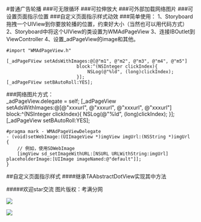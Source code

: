 #普通广告轮播
###可无限循环
###可拉伸放大
###可外部加载网络图片
###可设置页面指示位置
###自定义页面指示样式动效
###简单使用：
	1、Storyboard拖拽一个UIView到你要放轮播的位置，约束好大小（当然也可以用代码方式）
	2、Storyboard中将这个UIView的类设置为WMAdPageView
	3、连接IBOutlet到ViewController
	4、设置_adPageView的image和其他。

	#import "WMAdPageView.h"
	
    [_adPageFView setAdsWithImages:@[@"m1", @"m2", @"m3", @"m4", @"m5"]
                              block:^(NSInteger clickIndex){
                                  NSLog(@"%ld", (long)clickIndex);
                              }];
    [_adPageFView setBAutoRoll:YES];
    
###网络图片方式：                        
	_adPageView.delegate = self;
    [_adPageView setAdsWithImages:@[@"xxxurl", @"xxxurl", @"xxxurl", @"xxxurl"]
                            block:^(NSInteger clickIndex){
                                NSLog(@"%ld", (long)clickIndex);
                            }];
    [_adPageView setBAutoRoll:YES];
    
    #pragma mark - WMAdPageViewDelegate
	- (void)setWebImage:(UIImageView *)imgView imgUrl:(NSString *)imgUrl
	{
	    // 例如，使用SDWebImage
	    [imgView sd_setImageWithURL:[NSURL URLWithString:imgUrl] placeholderImage:[UIImage imageNamed:@"default"]];
	}

##自定义页面指示样式
####继承TAAbstractDotView实现其中方法


#####欢迎star交流
图片版权：考满分网

![](./adPage.gif)

![](./adPage.gif)


